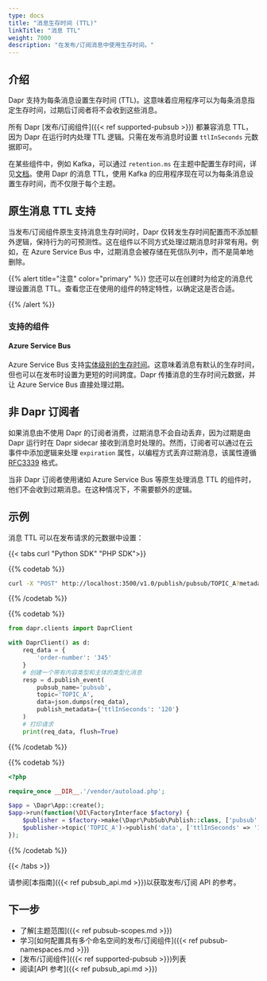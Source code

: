 ```yaml
---
type: docs
title: "消息生存时间 (TTL)"
linkTitle: "消息 TTL"
weight: 7000
description: "在发布/订阅消息中使用生存时间。"
---
```


## 介绍

Dapr 支持为每条消息设置生存时间 (TTL)。这意味着应用程序可以为每条消息指定生存时间，过期后订阅者将不会收到这些消息。

所有 Dapr [发布/订阅组件]({{< ref supported-pubsub >}}) 都兼容消息 TTL，因为 Dapr 在运行时内处理 TTL 逻辑。只需在发布消息时设置 `ttlInSeconds` 元数据即可。

在某些组件中，例如 Kafka，可以通过 `retention.ms` 在主题中配置生存时间，详见[文档](https://kafka.apache.org/documentation/#topicconfigs_retention.ms)。使用 Dapr 的消息 TTL，使用 Kafka 的应用程序现在可以为每条消息设置生存时间，而不仅限于每个主题。

## 原生消息 TTL 支持

当发布/订阅组件原生支持消息生存时间时，Dapr 仅转发生存时间配置而不添加额外逻辑，保持行为的可预测性。这在组件以不同方式处理过期消息时非常有用。例如，在 Azure Service Bus 中，过期消息会被存储在死信队列中，而不是简单地删除。

{{% alert title="注意" color="primary" %}}
您还可以在创建时为给定的消息代理设置消息 TTL。查看您正在使用的组件的特定特性，以确定这是否合适。

{{% /alert %}}

### 支持的组件

#### Azure Service Bus

Azure Service Bus 支持[实体级别的生存时间](https://docs.microsoft.com/azure/service-bus-messaging/message-expiration)。这意味着消息有默认的生存时间，但也可以在发布时设置为更短的时间跨度。Dapr 传播消息的生存时间元数据，并让 Azure Service Bus 直接处理过期。

## 非 Dapr 订阅者

如果消息由不使用 Dapr 的订阅者消费，过期消息不会自动丢弃，因为过期是由 Dapr 运行时在 Dapr sidecar 接收到消息时处理的。然而，订阅者可以通过在云事件中添加逻辑来处理 `expiration` 属性，以编程方式丢弃过期消息，该属性遵循 [RFC3339](https://tools.ietf.org/html/rfc3339) 格式。

当非 Dapr 订阅者使用诸如 Azure Service Bus 等原生处理消息 TTL 的组件时，他们不会收到过期消息。在这种情况下，不需要额外的逻辑。

## 示例

消息 TTL 可以在发布请求的元数据中设置：

{{< tabs curl "Python SDK" "PHP SDK">}}

{{% codetab %}}
```bash
curl -X "POST" http://localhost:3500/v1.0/publish/pubsub/TOPIC_A?metadata.ttlInSeconds=120 -H "Content-Type: application/json" -d '{"order-number": "345"}'
```
{{% /codetab %}}

{{% codetab %}}
```python
from dapr.clients import DaprClient

with DaprClient() as d:
    req_data = {
        'order-number': '345'
    }
    # 创建一个带有内容类型和主体的类型化消息
    resp = d.publish_event(
        pubsub_name='pubsub',
        topic='TOPIC_A',
        data=json.dumps(req_data),
        publish_metadata={'ttlInSeconds': '120'}
    )
    # 打印请求
    print(req_data, flush=True)
```
{{% /codetab %}}

{{% codetab %}}

```php
<?php

require_once __DIR__.'/vendor/autoload.php';

$app = \Dapr\App::create();
$app->run(function(\DI\FactoryInterface $factory) {
    $publisher = $factory->make(\Dapr\PubSub\Publish::class, ['pubsub' => 'pubsub']);
    $publisher->topic('TOPIC_A')->publish('data', ['ttlInSeconds' => '120']);
});
```

{{% /codetab %}}

{{< /tabs >}}

请参阅[本指南]({{< ref pubsub_api.md >}})以获取发布/订阅 API 的参考。

## 下一步

- 了解[主题范围]({{< ref pubsub-scopes.md >}})
- 学习[如何配置具有多个命名空间的发布/订阅组件]({{< ref pubsub-namespaces.md >}})
- [发布/订阅组件]({{< ref supported-pubsub >}})列表
- 阅读[API 参考]({{< ref pubsub_api.md >}})
